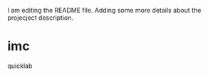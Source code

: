 I am editing the README file. Adding some more details about the projecject description.
# imc
quicklab
